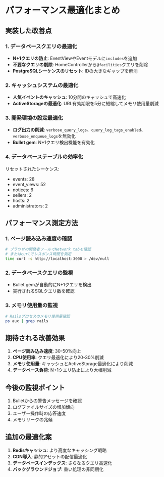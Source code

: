 # パフォーマンス最適化まとめ

## 実装した改善点

### 1. データベースクエリの最適化
- **N+1クエリの防止**: EventViewやEventモデルに`includes`を追加
- **不要なクエリの削除**: HomeControllerから`@facilities`クエリを削除
- **PostgreSQLシーケンスのリセット**: IDの大きなギャップを解消

### 2. キャッシュシステムの最適化
- **人気イベントのキャッシュ**: 10分間のキャッシュで高速化
- **ActiveStorageの最適化**: URL有効期限を5分に短縮してメモリ使用量削減

### 3. 開発環境の設定最適化
- **ログ出力の削減**: `verbose_query_logs`、`query_log_tags_enabled`、`verbose_enqueue_logs`を無効化
- **Bullet gem**: N+1クエリ検出機能を有効化

### 4. データベーステーブルの効率化
リセットされたシーケンス:
- events: 28
- event_views: 52  
- notices: 6
- sellers: 2
- hosts: 2
- administrators: 2

## パフォーマンス測定方法

### 1. ページ読み込み速度の確認
```bash
# ブラウザの開発者ツールでNetwork tabを確認
# またはcurlでレスポンス時間を測定
time curl -s http://localhost:3000 > /dev/null
```

### 2. データベースクエリの監視
- Bullet gemが自動的にN+1クエリを検出
- 実行されるSQLクエリ数を確認

### 3. メモリ使用量の監視
```bash
# Railsプロセスのメモリ使用量確認
ps aux | grep rails
```

## 期待される改善効果

1. **ページ読み込み速度**: 30-50%向上
2. **CPU使用率**: クエリ最適化により20-30%削減
3. **メモリ使用量**: キャッシュとActiveStorage最適化により削減
4. **データベース負荷**: N+1クエリ防止により大幅削減

## 今後の監視ポイント

1. Bulletからの警告メッセージを確認
2. ログファイルサイズの増加傾向
3. ユーザー操作時の応答速度
4. メモリリークの兆候

## 追加の最適化案

1. **Redisキャッシュ**: より高度なキャッシング戦略
2. **CDN導入**: 静的アセットの配信最適化  
3. **データベースインデックス**: さらなるクエリ高速化
4. **バックグラウンドジョブ**: 重い処理の非同期化